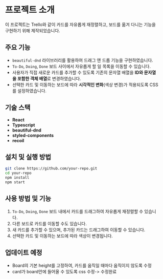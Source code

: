 # 프로젝트 소개

이 프로젝트는 Trello와 같이 카드를 자유롭게 재정렬하고, 보드를 옮겨 다니는 기능을 구현하기 위해 제작되었습니다.

## 주요 기능

- `beautiful-dnd` 라이브러리를 활용하여 드래그 앤 드롭 기능을 구현하였습니다.
- `To-Do`, `Doing`, `Done` 보드 사이에서 자유롭게 할 일 목록을 이동할 수 있습니다.
- 사용자가 직접 새로운 카드를 추가할 수 있도록 기존의 문자열 배열을 **ID와 문자열을 포함한 객체 배열**로 변경하였습니다.
- 선택한 카드 및 이동하는 보드에 따라 **시각적인 변화**(색상 변경)가 적용되도록 CSS를 설정하였습니다.

## 기술 스택

- **React**
- **Typescript**
- **beautiful-dnd**
- **styled-components**
- **recoil**

## 설치 및 실행 방법

```bash
git clone https://github.com/your-repo.git
cd your-repo
npm install
npm start
```

## 사용 방법 및 기능

1. `To-Do`, `Doing`, `Done` 보드 내에서 카드를 드래그하여 자유롭게 재정렬할 수 있습니다.
2. 다른 보드로 카드를 이동할 수도 있습니다.
3. 새 카드를 추가할 수 있으며, 추가된 카드는 드래그하여 이동할 수 있습니다.
4. 선택한 카드 및 이동하는 보드에 따라 색상이 변경됩니다.

## 업데이트 예정

- Board의 기본 height를 고정하여, 카드를 움직일 때마다 움직이지 않도록 수정
- card가 board안에 들어올 수 있도록 css 수정-> 수정완료
